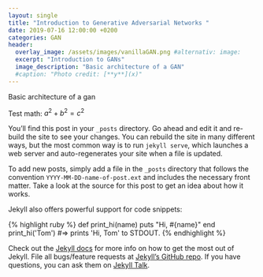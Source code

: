 ```yaml
---
layout: single
title: "Introduction to Generative Adversarial Networks "
date: 2019-07-16 12:00:00 +0200
categories: GAN
header:
  overlay_image: /assets/images/vanillaGAN.png #alternativ: image:
  excerpt: "Introduction to GANs"
  image_description: "Basic architecture of a GAN"
  #caption: "Photo credit: [**y**](x)"
---
```


Basic architecture of a gan

Test math: $a^2 + b^2 = c^2$

You’ll find this post in your `_posts` directory. Go ahead and edit it and re-build the site to see your changes. You can rebuild the site in many different ways, but the most common way is to run `jekyll serve`, which launches a web server and auto-regenerates your site when a file is updated.

To add new posts, simply add a file in the `_posts` directory that follows the convention `YYYY-MM-DD-name-of-post.ext` and includes the necessary front matter. Take a look at the source for this post to get an idea about how it works.

Jekyll also offers powerful support for code snippets:

{% highlight ruby %}
def print_hi(name)
puts "Hi, #{name}"
end
print_hi('Tom')
#=> prints 'Hi, Tom' to STDOUT.
{% endhighlight %}

Check out the [Jekyll docs][jekyll-docs] for more info on how to get the most out of Jekyll. File all bugs/feature requests at [Jekyll’s GitHub repo][jekyll-gh]. If you have questions, you can ask them on [Jekyll Talk][jekyll-talk].

[jekyll-docs]: https://jekyllrb.com/docs/home
[jekyll-gh]: https://github.com/jekyll/jekyll
[jekyll-talk]: https://talk.jekyllrb.com/
